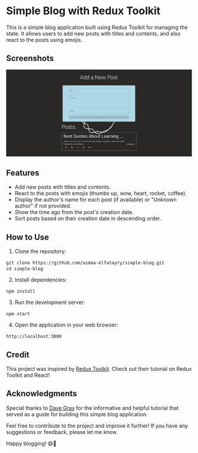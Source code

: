 # Simple Blog with Redux Toolkit

This is a simple blog application built using Redux Toolkit for managing the state. It allows users to add new posts with titles and contents, and also react to the posts using emojis.

## Screenshots

![Home Page](./Screenshot%20Capture%20-%202023-07-29%20-%2015-07-15.png)


## Features

- Add new posts with titles and contents.
- React to the posts with emojis (thumbs up, wow, heart, rocket, coffee).
- Display the author's name for each post (if available) or "Unknown author" if not provided.
- Show the time ago from the post's creation date.
- Sort posts based on their creation date in descending order.

## How to Use

1. Clone the repository:

```
git clone https://github.com/asmaa-elfatayry/simple-blog.git
cd simple-blog
```

2. Install dependencies:

```
npm install
```

3. Run the development server:

```
npm start
```

4. Open the application in your web browser:

```
http://localhost:3000
```

## Credit

This project was inspired by [Redux Toolkit](https://www.youtube.com/watch?v=u3KlatzB7GM&list=PL0Zuz27SZ-6M1J5I1w2-uZx36Qp6qhjKo). Check out their tutorial on Redux Toolkit and React!


## Acknowledgments

Special thanks to [Dave Gray](https://www.youtube.com/@DaveGrayTeachesCode/playlists) for the informative and helpful tutorial that served as a guide for building this simple blog application.

Feel free to contribute to the project and improve it further! If you have any suggestions or feedback, please let me know.

Happy blogging! 😄🚀